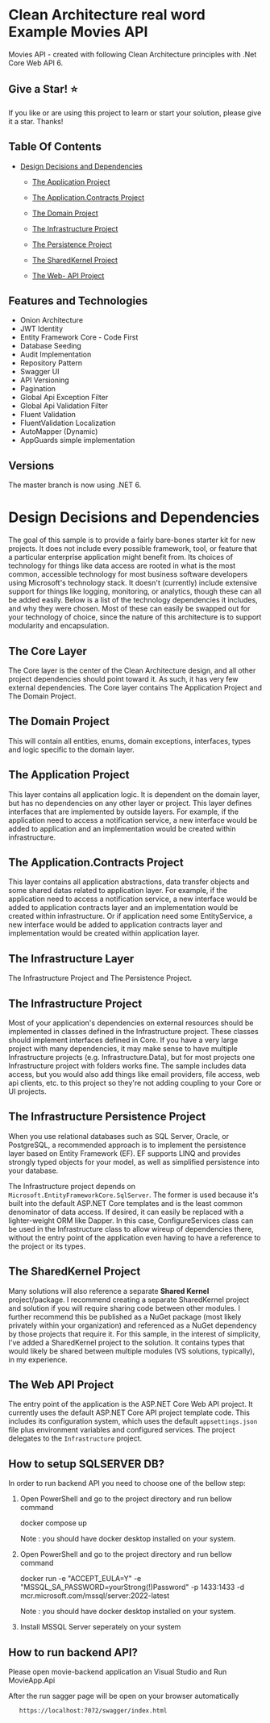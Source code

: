 # Clean Architecture real word Example Movies API

Movies API  - created with following Clean Architecture principles with .Net Core Web API 6.

## Give a Star! :star:
If you like or are using this project to learn or start your solution, please give it a star. Thanks!

## Table Of Contents
  
- [Design Decisions and Dependencies](#design-decisions-and-dependencies)
  * [The Application Project](#the-application-project)
  * [The Application.Contracts Project](#the-application-contracts-project)
  * [The Domain Project](#the-domain-project)
  * [The Infrastructure Project](#the-infrastructure-project)
  * [The Persistence Project](#the-infrastructure.persistence-project)
  * [The SharedKernel Project](#the-sharedkernel-project)
  
  * [The Web- API Project](#the-web-project)  


## Features and Technologies
 - Onion Architecture
 - JWT Identity
 - Entity Framework Core - Code First
 - Database Seeding
 - Audit Implementation
 - Repository Pattern
 - Swagger UI
 - API Versioning
 - Pagination      
 - Global Api Exception Filter
 - Global Api Validation Filter
 - Fluent Validation
 - FluentValidation Localization
 - AutoMapper (Dynamic)
 - AppGuards simple implementation
 
## Versions

The master branch is now using .NET 6.

# Design Decisions and Dependencies

The goal of this sample is to provide a fairly bare-bones starter kit for new projects. It does not include every possible framework, tool, or feature that a particular enterprise application might benefit from. Its choices of technology for things like data access are rooted in what is the most common, accessible technology for most business software developers using Microsoft's technology stack. It doesn't (currently) include extensive support for things like logging, monitoring, or analytics, though these can all be added easily. Below is a list of the technology dependencies it includes, and why they were chosen. Most of these can easily be swapped out for your technology of choice, since the nature of this architecture is to support modularity and encapsulation.

## The Core Layer

The Core layer is the center of the Clean Architecture design, and all other project dependencies should point toward it. As such, it has very few external dependencies. 
The Core layer contains The Application Project and The Domain Project.

## The Domain Project
This will contain all entities, enums, domain exceptions, interfaces, types and logic specific to the domain layer.

## The Application Project

This layer contains all application logic. It is dependent on the domain layer, but has no dependencies on any other layer or project. This layer defines interfaces that are implemented by outside layers. For example, if the application need to access a notification service, a new interface would be added to application and an implementation would be created within infrastructure.

## The Application.Contracts Project

This layer contains all application abstractions, data transfer objects and some shared datas related to application layer. For example, if the application need to access a notification service, a new interface would be added to application contracts layer and an implementation would be created within infrastructure. Or if application need some EntityService, a new interface would be added to application contracts layer and implementation would be created within application layer.


## The Infrastructure Layer
The Infrastructure Project and The Persistence Project.

## The Infrastructure Project

Most of your application's dependencies on external resources should be implemented in classes defined in the Infrastructure project. These classes should implement interfaces defined in Core. If you have a very large project with many dependencies, it may make sense to have multiple Infrastructure projects (e.g. Infrastructure.Data), but for most projects one Infrastructure project with folders works fine. The sample includes data access, but you would also add things like email providers, file access, web api clients, etc. to this project so they're not adding coupling to your Core or UI projects.

## The Infrastructure Persistence Project
When you use relational databases such as SQL Server, Oracle, or PostgreSQL, a recommended approach is to implement the persistence layer based on Entity Framework (EF). EF supports LINQ and provides strongly typed objects for your model, as well as simplified persistence into your database.

The Infrastructure project depends on `Microsoft.EntityFrameworkCore.SqlServer`. The former is used because it's built into the default ASP.NET Core templates and is the least common denominator of data access. If desired, it can easily be replaced with a lighter-weight ORM like Dapper. In this case, ConfigureServices class can be used in the Infrastructure class to allow wireup of dependencies there, without the entry point of the application even having to have a reference to the project or its types.

## The SharedKernel Project

Many solutions will also reference a separate **Shared Kernel** project/package. I recommend creating a separate SharedKernel project and solution if you will require sharing code between other modules. I further recommend this be published as a NuGet package (most likely privately within your organization) and referenced as a NuGet dependency by those projects that require it. For this sample, in the interest of simplicity, I've added a SharedKernel project to the solution. It contains types that would likely be shared between multiple modules (VS solutions, typically), in my experience. 

## The Web API Project

The entry point of the application is the ASP.NET Core Web API project. It currently uses the default  ASP.NET Core API project template code. This includes its configuration system, which uses the default `appsettings.json` file plus environment variables and configured services. The project delegates to the `Infrastructure` project.


## How to setup SQLSERVER DB?

In order to run backend API you need to choose one of the bellow step:

  1.  Open PowerShell and go to the project directory and run bellow command
      
      docker compose up 

      Note :  you should have docker desktop installed on your system.

  2.  Open PowerShell and go to the project directory and run bellow command
      
      docker run -e "ACCEPT_EULA=Y" -e "MSSQL_SA_PASSWORD=yourStrong(!)Password" -p 1433:1433 -d mcr.microsoft.com/mssql/server:2022-latest    

      Note :  you should have docker desktop installed on your system.
  
  3.  Install MSSQL Server seperately on your system 


## How to run backend API?

  Please open movie-backend application an Visual Studio and Run MovieApp.Api
  
  After the run sagger page will be open on your browser automatically
   
       https://localhost:7072/swagger/index.html
     
       